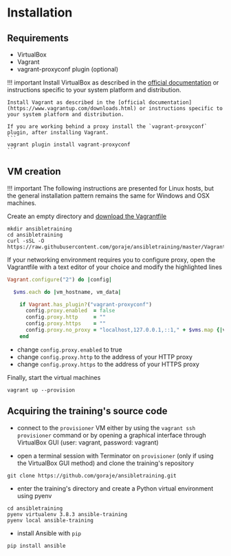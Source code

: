 # Installation

## Requirements

* VirtualBox
* Vagrant
* vagrant-proxyconf plugin (optional)

!!! important
    Install VirtualBox as described in the [official documentation](https://www.virtualbox.org/wiki/Downloads) or instructions specific to your system platform and distribution.

    Install Vagrant as described in the [official documentation](https://www.vagrantup.com/downloads.html) or instructions specific to your system platform and distribution.

    If you are working behind a proxy install the `vagrant-proxyconf` plugin, after installing Vagrant.
    ```
    vagrant plugin install vagrant-proxyconf
    ```

## VM creation

!!! important
    The following instructions are presented for Linux hosts, but the general installation pattern remains the same for Windows and OSX machines.

Create an empty directory and [download the Vagrantfile](https://raw.githubusercontent.com/goraje/ansibletraining/master/Vagrantfile)

```
mkdir ansibletraining
cd ansibletraining
curl -sSL -O https://raw.githubusercontent.com/goraje/ansibletraining/master/Vagrantfile
```

If your networking environment requires you to configure proxy, open the Vagrantfile with a text editor of your choice and modify the highlighted lines

```ruby hl_lines="6 7 8"
Vagrant.configure("2") do |config|

  $vms.each do |vm_hostname, vm_data|

    if Vagrant.has_plugin?("vagrant-proxyconf")
      config.proxy.enabled  = false
      config.proxy.http     = ""
      config.proxy.https    = ""
      config.proxy.no_proxy = "localhost,127.0.0.1,::1," + $vms.map {|vm_hostname, vm_data| vm_data[:ip]}.join(",")
    end
```

* change `config.proxy.enabled` to true
* change `config.proxy.http` to the address of your HTTP proxy
* change `config.proxy.https` to the address of your HTTPS proxy

Finally, start the virtual machines

```
vagrant up --provision
```

## Acquiring the training's source code

* connect to the `provisioner` VM either by using the `vagrant ssh provisioner` command or by opening a graphical interface through VirtualBox GUI (user: vagrant, password: vagrant)

* open a terminal session with Terminator on `provisioner` (only if using the VirtualBox GUI method) and clone the training's repository
```
git clone https://github.com/goraje/ansibletraining.git
```

* enter the training's directory and create a Python virtual environment using pyenv
```
cd ansibletraining
pyenv virtualenv 3.8.3 ansible-training
pyenv local ansible-training
```

* install Ansible with `pip`
```
pip install ansible
```

